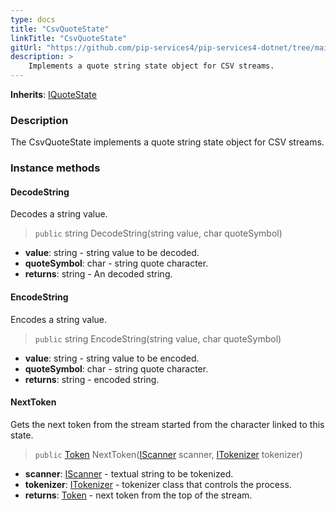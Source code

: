 ```yaml
---
type: docs
title: "CsvQuoteState"
linkTitle: "CsvQuoteState"
gitUrl: "https://github.com/pip-services4/pip-services4-dotnet/tree/main/pip-services4-expressions-dotnet"
description: > 
    Implements a quote string state object for CSV streams.
---
```


**Inherits**: [IQuoteState](../../tokenizers/iquote_state)

### Description

The CsvQuoteState implements a quote string state object for CSV streams.

### Instance methods

#### DecodeString
Decodes a string value.

> `public` string DecodeString(string value, char quoteSymbol)

- **value**: string - string value to be decoded.
- **quoteSymbol**: char - string quote character.
- **returns**: string - An decoded string.


#### EncodeString
Encodes a string value.

> `public` string EncodeString(string value, char quoteSymbol)

- **value**: string - string value to be encoded.
- **quoteSymbol**: char - string quote character.
- **returns**: string - encoded string.


#### NextToken
Gets the next token from the stream started from the character linked to this state.

> `public` [Token](../../tokenizers/token) NextToken([IScanner](../../io/iscanner) scanner, [ITokenizer](../../tokenizers/itokenizer) tokenizer)

- **scanner**: [IScanner](../../io/iscanner) - textual string to be tokenized.
- **tokenizer**: [ITokenizer](../../tokenizers/itokenizer) - tokenizer class that controls the process.
- **returns**: [Token](../../tokenizers/token) - next token from the top of the stream.

